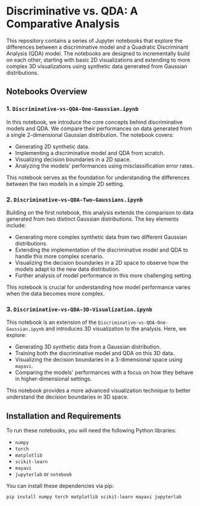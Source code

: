 # Discriminative vs. QDA: A Comparative Analysis

This repository contains a series of Jupyter notebooks that explore the differences between a discriminative model and a Quadratic Discriminant Analysis (QDA) model. The notebooks are designed to incrementally build on each other, starting with basic 2D visualizations and extending to more complex 3D visualizations using synthetic data generated from Gaussian distributions.

## Notebooks Overview

### 1. `Discriminative-vs-QDA-One-Gaussian.ipynb`
In this notebook, we introduce the core concepts behind discriminative models and QDA. We compare their performances on data generated from a single 2-dimensional Gaussian distribution. The notebook covers:
- Generating 2D synthetic data.
- Implementing a discriminative model and QDA from scratch.
- Visualizing decision boundaries in a 2D space.
- Analyzing the models' performances using misclassification error rates.

This notebook serves as the foundation for understanding the differences between the two models in a simple 2D setting.

### 2. `Discriminative-vs-QDA-Two-Gaussians.ipynb`
Building on the first notebook, this analysis extends the comparison to data generated from two distinct Gaussian distributions. The key elements include:
- Generating more complex synthetic data from two different Gaussian distributions.
- Extending the implementation of the discriminative model and QDA to handle this more complex scenario.
- Visualizing the decision boundaries in a 2D space to observe how the models adapt to the new data distribution.
- Further analysis of model performance in this more challenging setting.

This notebook is crucial for understanding how model performance varies when the data becomes more complex.

### 3. `Discriminative-vs-QDA-3D-Visualization.ipynb`
This notebook is an extension of the `Discriminative-vs-QDA-One-Gaussian.ipynb` and introduces 3D visualization to the analysis. Here, we explore:
- Generating 3D synthetic data from a Gaussian distribution.
- Training both the discriminative model and QDA on this 3D data.
- Visualizing the decision boundaries in a 3-dimensional space using `mayavi`.
- Comparing the models' performances with a focus on how they behave in higher-dimensional settings.

This notebook provides a more advanced visualization technique to better understand the decision boundaries in 3D space.

## Installation and Requirements

To run these notebooks, you will need the following Python libraries:

- `numpy`
- `torch`
- `matplotlib`
- `scikit-learn`
- `mayavi`
- `jupyterlab` or `notebook`

You can install these dependencies via pip:

```bash
pip install numpy torch matplotlib scikit-learn mayavi jupyterlab
